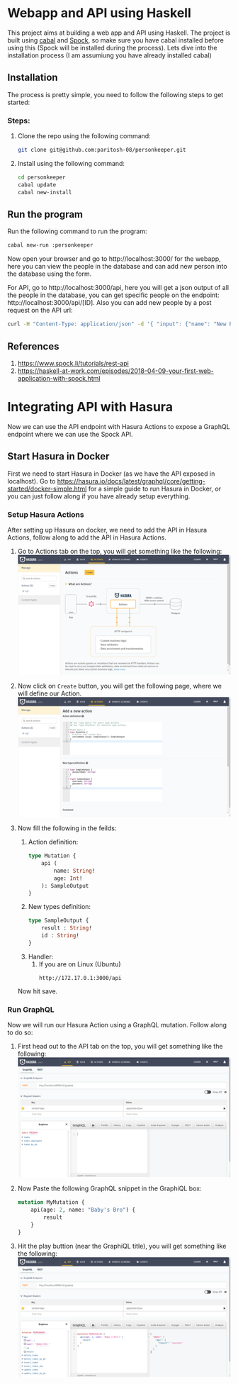# Webapp and API using Haskell

This project aims at building a web app and API using Haskell. The project is built using [cabal](https://www.haskell.org/cabal/#install-upgrade) and [Spock](https://www.spock.li/), so make sure you have cabal installed before using this (Spock will be installed during the process). Lets dive into the installation process (I am assumiung you have already installed cabal)

## Installation
The process is pretty simple, you need to follow the following steps to get started:
### Steps:
1. Clone the repo using the following command:
    ``` bash
    git clone git@github.com:paritosh-08/personkeeper.git
    ```
2. Install using the following command:
    ``` bash
    cd personkeeper
    cabal update
    cabal new-install
    ```

## Run the program
Run the following command to run the program:
``` bash
cabal new-run :personkeeper
```
Now open your browser and go to http://localhost:3000/ for the webapp, here you can view the people in the database and can add new person into the database using the form.

For API, go to http://localhost:3000/api, here you will get a json output of all the people in the database, you can get specific people on the endpoint: http://localhost:3000/api/[ID]. Also you can add new people by a post request on the API url:
``` bash
curl -H "Content-Type: application/json" -d '{ "input": {"name": "New Person", "age": 31} }' localhost:3000/api
```

## References
1. https://www.spock.li/tutorials/rest-api
2. https://haskell-at-work.com/episodes/2018-04-09-your-first-web-application-with-spock.html

# Integrating API with Hasura
Now we can use the API endpoint with Hasura Actions to expose a GraphQL endpoint where we can use the Spock API.
## Start Hasura in Docker
First we need to start Hasura in Docker (as we have the API exposed in localhost). Go to https://hasura.io/docs/latest/graphql/core/getting-started/docker-simple.html for a simple guide to run Hasura in Docker, or you can just follow along if you have already setup everything.
### Setup Hasura Actions
After setting up Hasura on docker, we need to add the API in Hasura Actions, follow along to add the API in Hasura Actions.

1. Go to Actions tab on the top, you will get something like the following:
![Hasura Actions Page](img/1.png?raw=true "Actions Page")

2. Now click on `Create` button, you will get the following page, where we will define our Action.
![Add a new Action](img/2.png?raw=true "New Action Page")

3. Now fill the following in the feilds:
    1. Action definition:
        ``` graphql
        type Mutation {
            api (
                name: String!
                age: Int!
            ): SampleOutput
        }
        ```
    2. New types definition:
        ``` graphql
        type SampleOutput {
            result : String!
            id : String!
        }
        ```
    3. Handler:
        1. If you are on Linux (Ubuntu)
            ``` url
            http://172.17.0.1:3000/api
            ```
    Now hit save.

### Run GraphQL 

Now we will run our Hasura Action using a GraphQL mutation. Follow along to do so:

1. First head out to the API tab on the top, you will get something like the following:
![Hasura API Page](img/3.png?raw=true "API Page")

2. Now Paste the following GraphQL snippet in the GraphiQL box:
    ``` graphql
    mutation MyMutation {
        api(age: 2, name: "Baby's Bro") {
            result
        }
    }
    ```

3. Hit the play buttion (near the GraphiQL title), you will get something like the following:
![Hasura Actions output](img/4.png?raw=true "Yayyyy, done")
